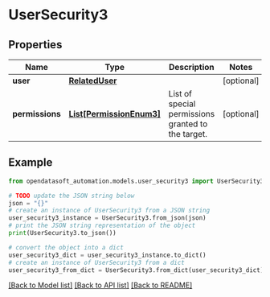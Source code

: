 # UserSecurity3


## Properties

Name | Type | Description | Notes
------------ | ------------- | ------------- | -------------
**user** | [**RelatedUser**](RelatedUser.md) |  | [optional] 
**permissions** | [**List[PermissionEnum3]**](PermissionEnum3.md) | List of special permissions granted to the target. | [optional] 

## Example

```python
from opendatasoft_automation.models.user_security3 import UserSecurity3

# TODO update the JSON string below
json = "{}"
# create an instance of UserSecurity3 from a JSON string
user_security3_instance = UserSecurity3.from_json(json)
# print the JSON string representation of the object
print(UserSecurity3.to_json())

# convert the object into a dict
user_security3_dict = user_security3_instance.to_dict()
# create an instance of UserSecurity3 from a dict
user_security3_from_dict = UserSecurity3.from_dict(user_security3_dict)
```
[[Back to Model list]](../README.md#documentation-for-models) [[Back to API list]](../README.md#documentation-for-api-endpoints) [[Back to README]](../README.md)


